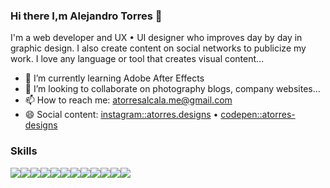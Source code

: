 ### Hi there I,m Alejandro Torres 👋

I'm a web developer and UX • UI designer who improves day by day in graphic design. I also create content on social networks to publicize my work. I love any language or tool that creates visual content...

- 🌱 I’m currently learning Adobe After Effects
- 👯 I’m looking to collaborate on photography blogs, company websites...
- 📫 How to reach me: atorresalcala.me@gmail.com
- 😄 Social content: [instagram::atorres.designs](https://instagram.com/atorres.designs) • [codepen::atorres-designs](https://codepen.io/atorres-designs)

### Skills

<img src="https://img.shields.io/badge/-HTML5-orange?style=for-the-badge" /><img src="https://img.shields.io/badge/-CSS3-blue?style=for-the-badge" /><img src="https://img.shields.io/badge/-Sass-pink?style=for-the-badge" /><img src="https://img.shields.io/badge/-Javascript-yellow?style=for-the-badge" /><img src="https://img.shields.io/badge/-Typescript-blue?style=for-the-badge" /><img src="https://img.shields.io/badge/-NodeJS-green?style=for-the-badge" /><img src="https://img.shields.io/badge/-Jest-red?style=for-the-badge" /><img src="https://img.shields.io/badge/-PHP-purple?style=for-the-badge" /><img src="https://img.shields.io/badge/-MySQL-blue?style=for-the-badge" /><img src="https://img.shields.io/badge/-Git-orange?style=for-the-badge" /><img src="https://img.shields.io/badge/-Illustrator-gray?style=for-the-badge" /><img src="https://img.shields.io/badge/-Photoshop-blue?style=for-the-badge" />
